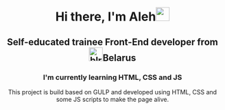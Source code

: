 <h1 align="center">Hi there, I'm Aleh<img src="https://github.com/blackcater/blackcater/raw/main/images/Hi.gif" height="32"/></h1>
<h2 align="center">Self-educated trainee Front-End developer from<img src="https://c.tenor.com/eu6gSkazFNsAAAAC/belarus-flag.gif" alt="blr" height="32" />Belarus</h2>
<h3 align="center">I'm currently learning HTML, CSS and JS</h3>
<p align="center">This project is build based on GULP and developed using HTML, CSS and some JS scripts to make the page alive.</p>
